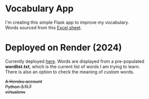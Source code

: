 # Vocabulary App
I'm creating this simple Flask app to improve my vocabulary. <br>
Words sourced from this [Excel sheet](https://docs.google.com/spreadsheets/d/1jRATLVV34vATsL4Y67fZZXQc7qZPYc0c0Yk7Bykh4fw/edit#gid=0).

# Deployed on Render (2024)

Currently deployed [here](https://gre-vocab-app.onrender.com/).
Words are displayed from a pre-populated <b>wordlist.txt</b>, which is the current list of words I am trying to learn. <br>
There is also an option to check the meaning of custom words.

[//]: # (# Requirements)

~~A Heroku account <br> Python 3.11.7 <br> virtualenv~~ 

[//]: # (# Setup)

[//]: # (~~)

[//]: # (1. `virtualenv venv`)

[//]: # (2. Activate your virtual environment. <br>)

[//]: # (   a. `source venv/bin/activate` for Unix <br>)

[//]: # (   b.  `venv\Scripts\activate` for Windows)

[//]: # (3. `pip install -r requirements.txt`)

[//]: # (4. `heroku login`)

[//]: # (5. `heroku create`)

[//]: # (6. `git push heroku main`)

[//]: # (7. ~~)
